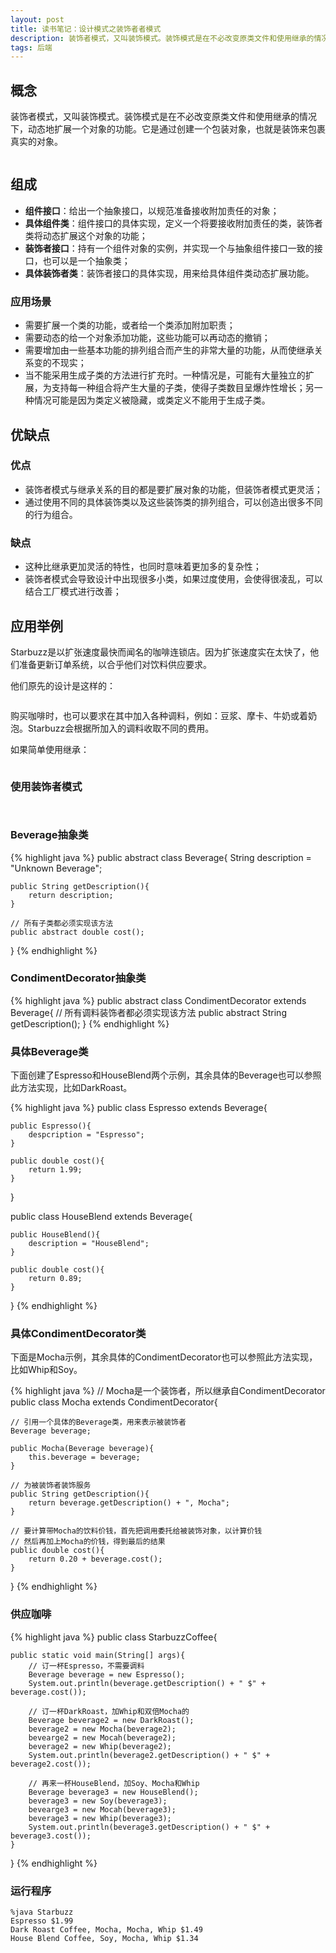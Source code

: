 ```yaml
---
layout: post
title: 读书笔记：设计模式之装饰者者模式
description: 装饰者模式，又叫装饰模式。装饰模式是在不必改变原类文件和使用继承的情况下，动态地扩展一个对象的功能。它是通过创建一个包装对象，也就是装饰来包裹真实的对象。
tags: 后端
---
```


## **概念**
 
装饰者模式，又叫装饰模式。装饰模式是在不必改变原类文件和使用继承的情况下，动态地扩展一个对象的功能。它是通过创建一个包装对象，也就是装饰来包裹真实的对象。
 
<p class="picture"><img alt="" src="/assets/img/2015-7-8/decorator-pattern-uml.jpg"/></p>

## **组成**

* **组件接口**：给出一个抽象接口，以规范准备接收附加责任的对象；
* **具体组件类**：组件接口的具体实现，定义一个将要接收附加责任的类，装饰者类将动态扩展这个对象的功能；
* **装饰者接口**：持有一个组件对象的实例，并实现一个与抽象组件接口一致的接口，也可以是一个抽象类；
* **具体装饰者类**：装饰者接口的具体实现，用来给具体组件类动态扩展功能。

### **应用场景**

* 需要扩展一个类的功能，或者给一个类添加附加职责；
* 需要动态的给一个对象添加功能，这些功能可以再动态的撤销；
* 需要增加由一些基本功能的排列组合而产生的非常大量的功能，从而使继承关系变的不现实；
* 当不能采用生成子类的方法进行扩充时。一种情况是，可能有大量独立的扩展，为支持每一种组合将产生大量的子类，使得子类数目呈爆炸性增长；另一种情况可能是因为类定义被隐藏，或类定义不能用于生成子类。

## **优缺点**

### **优点**

* 装饰者模式与继承关系的目的都是要扩展对象的功能，但装饰者模式更灵活；
* 通过使用不同的具体装饰类以及这些装饰类的排列组合，可以创造出很多不同的行为组合。

### **缺点**

* 这种比继承更加灵活的特性，也同时意味着更加多的复杂性；
* 装饰者模式会导致设计中出现很多小类，如果过度使用，会使得很凌乱，可以结合工厂模式进行改善；

## **应用举例**

Starbuzz是以扩张速度最快而闻名的咖啡连锁店。因为扩张速度实在太快了，他们准备更新订单系统，以合乎他们对饮料供应要求。

他们原先的设计是这样的：

<p class="picture"><img alt="" src="/assets/img/2015-7-8/pre-design.jpg"/></p>

购买咖啡时，也可以要求在其中加入各种调料，例如：豆浆、摩卡、牛奶或着奶泡。Starbuzz会根据所加入的调料收取不同的费用。

如果简单使用继承：

<p class="picture"><img alt="" src="/assets/img/2015-7-8/simple-design.jpg"/></p>

### **使用装饰者模式**

<p class="picture"><img alt="" src="/assets/img/2015-7-8/design.jpg"/></p>

<p class="picture"><img alt="" src="/assets/img/2015-7-8/decorate-beverage.jpg"/></p>

### **Beverage抽象类**

{% highlight java %}
public abstract class Beverage{
    String description = "Unknown Beverage";
    
    public String getDescription(){
        return description;
    }
    
    // 所有子类都必须实现该方法
    public abstract double cost();

}
{% endhighlight %}

### **CondimentDecorator抽象类**

{% highlight java %}
public abstract class CondimentDecorator extends Beverage{
    // 所有调料装饰者都必须实现该方法
    public abstract String getDescription();
}
{% endhighlight %}

### **具体Beverage类**

下面创建了Espresso和HouseBlend两个示例，其余具体的Beverage也可以参照此方法实现，比如DarkRoast。

{% highlight java %}
public class Espresso extends Beverage{
    
    public Espresso(){
        despcription = "Espresso";
    }
    
    public double cost(){
        return 1.99;
    }
}

public class HouseBlend extends Beverage{
    
    public HouseBlend(){
        description = "HouseBlend";
    }
    
    public double cost(){
        return 0.89;
    }
}
{% endhighlight %}

### **具体CondimentDecorator类**

下面是Mocha示例，其余具体的CondimentDecorator也可以参照此方法实现，比如Whip和Soy。

{% highlight java %}
// Mocha是一个装饰者，所以继承自CondimentDecorator
public class Mocha extends CondimentDecorator{

    // 引用一个具体的Beverage类，用来表示被装饰者
    Beverage beverage;
    
    public Mocha(Beverage beverage){
        this.beverage = beverage;
    }
    
    // 为被装饰者装饰服务
    public String getDescription(){
        return beverage.getDescription() + ", Mocha";
    }
    
    // 要计算带Mocha的饮料价钱，首先把调用委托给被装饰对象，以计算价钱
    // 然后再加上Mocha的价钱，得到最后的结果
    public double cost(){
        return 0.20 + beverage.cost();
    }
}
{% endhighlight %}

### **供应咖啡**

{% highlight java %}
public class StarbuzzCoffee{

    public static void main(String[] args){
        // 订一杯Espresso，不需要调料
        Beverage beverage = new Espresso();
        System.out.println(beverage.getDescription() + " $" + beverage.cost());
        
        // 订一杯DarkRoast，加Whip和双倍Mocha的
        Beverage beverage2 = new DarkRoast();
        beverage2 = new Mocha(beverage2);
        bevearge2 = new Mocah(beverage2);
        beverage2 = new Whip(beverage2);
        System.out.println(beverage2.getDescription() + " $" + beverage2.cost());
        
        // 再来一杯HouseBlend，加Soy、Mocha和Whip
        Beverage beverage3 = new HouseBlend();
        beverage3 = new Soy(beverage3);
        bevearge3 = new Mocah(beverage3);
        beverage3 = new Whip(beverage3);
        System.out.println(beverage3.getDescription() + " $" + beverage3.cost());
    }
}
{% endhighlight %}

### **运行程序**

    %java Starbuzz
    Espresso $1.99
    Dark Roast Coffee, Mocha, Mocha, Whip $1.49
    House Blend Coffee, Soy, Mocha, Whip $1.34
